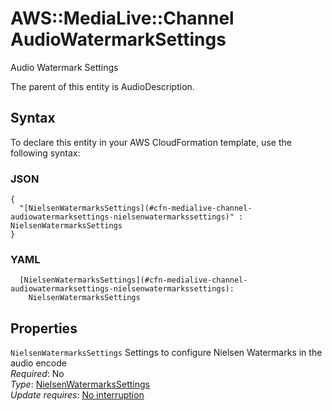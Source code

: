 # AWS::MediaLive::Channel AudioWatermarkSettings<a name="aws-properties-medialive-channel-audiowatermarksettings"></a>

Audio Watermark Settings

The parent of this entity is AudioDescription\.

## Syntax<a name="aws-properties-medialive-channel-audiowatermarksettings-syntax"></a>

To declare this entity in your AWS CloudFormation template, use the following syntax:

### JSON<a name="aws-properties-medialive-channel-audiowatermarksettings-syntax.json"></a>

```
{
  "[NielsenWatermarksSettings](#cfn-medialive-channel-audiowatermarksettings-nielsenwatermarkssettings)" : NielsenWatermarksSettings
}
```

### YAML<a name="aws-properties-medialive-channel-audiowatermarksettings-syntax.yaml"></a>

```
  [NielsenWatermarksSettings](#cfn-medialive-channel-audiowatermarksettings-nielsenwatermarkssettings): 
    NielsenWatermarksSettings
```

## Properties<a name="aws-properties-medialive-channel-audiowatermarksettings-properties"></a>

`NielsenWatermarksSettings`  <a name="cfn-medialive-channel-audiowatermarksettings-nielsenwatermarkssettings"></a>
Settings to configure Nielsen Watermarks in the audio encode  
*Required*: No  
*Type*: [NielsenWatermarksSettings](aws-properties-medialive-channel-nielsenwatermarkssettings.md)  
*Update requires*: [No interruption](https://docs.aws.amazon.com/AWSCloudFormation/latest/UserGuide/using-cfn-updating-stacks-update-behaviors.html#update-no-interrupt)